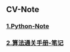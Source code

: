 ## CV-Note

### [1.Python-Note](https://github.com/Liao-Zhuolin/CV-Note/blob/main/Python-note.md)
### [2.算法通关手册-笔记](https://github.com/Liao-Zhuolin/CV-Note/blob/main/%E7%AE%97%E6%B3%95%E9%80%9A%E5%85%B3%E6%89%8B%E5%86%8C-%E7%AC%94%E8%AE%B0.md)
